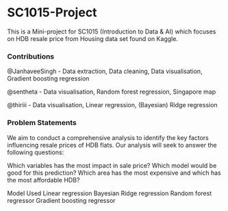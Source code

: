 # SC1015-Project
This is a Mini-project for SC1015 (Introduction to Data & AI) which focuses on HDB resale price from Housing data set found on Kaggle.

### Contributions
@JanhaveeSingh - Data extraction, Data cleaning, Data visualisation, Gradient boosting regression 

@sentheta - Data visualisation, Random forest regression, Singapore map

@thiriii - Data visualisation, Linear regression, (Bayesian) Ridge regression

### Problem Statements
We aim to conduct a comprehensive analysis to identify the key factors influencing resale prices of HDB flats. Our analysis will seek to answer the following questions:

Which variables has the most impact in sale price?
Which model would be good for this prediction?
Which area has the most expensive and which has the most affordable HDB?

Model Used
Linear regression 
Bayesian Ridge regression
Random forest regressor 
Gradient boosting regressor 
